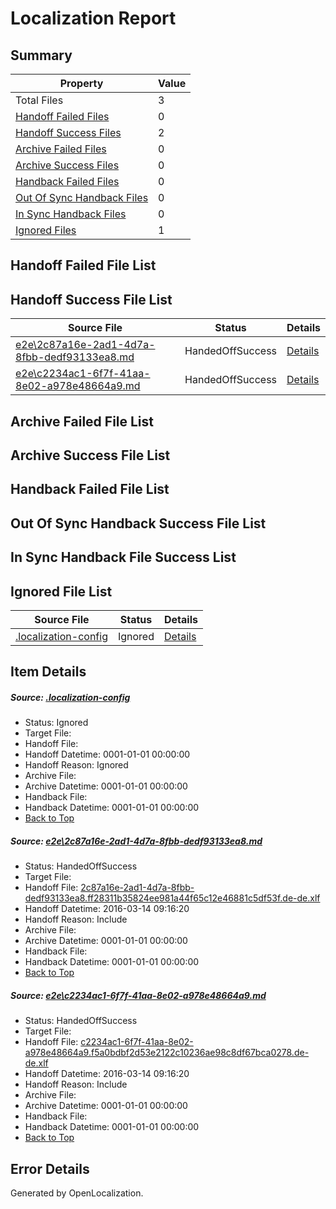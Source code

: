 # <a name='report-top'></a> Localization Report

## Summary
 Property | Value 
 -------- | ----- 
 Total Files | 3
[ Handoff Failed Files ](#handoff-failed-list)| 0
[ Handoff Success Files ](#handoff-success-list)| 2
[ Archive Failed Files ](#archive-failed-list)| 0
[ Archive Success Files ](#archive-success-list)| 0
[ Handback Failed Files ](#handback-failed-list)| 0
[ Out Of Sync Handback Files ](#outofsync-handback-success-list)| 0
[ In Sync Handback Files ](#insync-handback-success-list)| 0
[ Ignored Files ](#ignored-list)| 1

## <a name='handoff-failed-list'></a> Handoff Failed File List

## <a name='handoff-success-list'></a> Handoff Success File List
 Source File | Status | Details 
 ----------- | ------ | ------- 
 [e2e\2c87a16e-2ad1-4d7a-8fbb-dedf93133ea8.md](https://github.com/OpenLocalizationTest/oltest/blob/0f9c5eb4ea27033afd0a23977ca0a66d442b0a7d/e2e/2c87a16e-2ad1-4d7a-8fbb-dedf93133ea8.md) | HandedOffSuccess | [Details](#494aa11864a25e1e9f608fecaf390b3ca21177501)
 [e2e\c2234ac1-6f7f-41aa-8e02-a978e48664a9.md](https://github.com/OpenLocalizationTest/oltest/blob/0f9c5eb4ea27033afd0a23977ca0a66d442b0a7d/e2e/c2234ac1-6f7f-41aa-8e02-a978e48664a9.md) | HandedOffSuccess | [Details](#6ba1e211f4af6757f4e61333f6f6e8c3e96b14632)

## <a name='archive-failed-list'></a> Archive Failed File List

## <a name='archive-success-list'></a> Archive Success File List

## <a name='handback-failed-list'></a> Handback Failed File List

## <a name='outofsync-handback-success-list'></a> Out Of Sync Handback Success File List

## <a name='insync-handback-success-list'></a> In Sync Handback File Success List

## <a name='ignored-list'></a> Ignored File List
 Source File | Status | Details 
 ----------- | ------ | ------- 
 [.localization-config](https://github.com/OpenLocalizationTest/oltest/blob/0f9c5eb4ea27033afd0a23977ca0a66d442b0a7d/.localization-config) | Ignored | [Details](#66aca4b1c2f43b14ec41e0e427345df94af1d5e10)

## Item Details
##### <a name='66aca4b1c2f43b14ec41e0e427345df94af1d5e10'></a> Source: [.localization-config](https://github.com/OpenLocalizationTest/oltest/blob/0f9c5eb4ea27033afd0a23977ca0a66d442b0a7d/.localization-config)
* Status: Ignored
* Target File: 
* Handoff File: 
* Handoff Datetime: 0001-01-01 00:00:00
* Handoff Reason: Ignored
* Archive File: 
* Archive Datetime: 0001-01-01 00:00:00
* Handback File: 
* Handback Datetime: 0001-01-01 00:00:00
* [Back to Top](#report-top)

##### <a name='494aa11864a25e1e9f608fecaf390b3ca21177501'></a> Source: [e2e\2c87a16e-2ad1-4d7a-8fbb-dedf93133ea8.md](https://github.com/OpenLocalizationTest/oltest/blob/0f9c5eb4ea27033afd0a23977ca0a66d442b0a7d/e2e/2c87a16e-2ad1-4d7a-8fbb-dedf93133ea8.md)
* Status: HandedOffSuccess
* Target File: 
* Handoff File: [2c87a16e-2ad1-4d7a-8fbb-dedf93133ea8.ff28311b35824ee981a44f65c12e46881c5df53f.de-de.xlf](https://github.com/OpenLocalizationTestOrg/olhandoff/blob/2232686da483582416828b31aad67b4247267c9c/ol-handoff/OpenLocalizationTestOrg/oltest.de-de/yuwzho/ht/2c87a16e-2ad1-4d7a-8fbb-dedf93133ea8.ff28311b35824ee981a44f65c12e46881c5df53f.de-de.xlf)
* Handoff Datetime: 2016-03-14 09:16:20
* Handoff Reason: Include
* Archive File: 
* Archive Datetime: 0001-01-01 00:00:00
* Handback File: 
* Handback Datetime: 0001-01-01 00:00:00
* [Back to Top](#report-top)

##### <a name='6ba1e211f4af6757f4e61333f6f6e8c3e96b14632'></a> Source: [e2e\c2234ac1-6f7f-41aa-8e02-a978e48664a9.md](https://github.com/OpenLocalizationTest/oltest/blob/0f9c5eb4ea27033afd0a23977ca0a66d442b0a7d/e2e/c2234ac1-6f7f-41aa-8e02-a978e48664a9.md)
* Status: HandedOffSuccess
* Target File: 
* Handoff File: [c2234ac1-6f7f-41aa-8e02-a978e48664a9.f5a0bdbf2d53e2122c10236ae98c8df67bca0278.de-de.xlf](https://github.com/OpenLocalizationTestOrg/olhandoff/blob/2232686da483582416828b31aad67b4247267c9c/ol-handoff/OpenLocalizationTestOrg/oltest.de-de/yuwzho/ht/c2234ac1-6f7f-41aa-8e02-a978e48664a9.f5a0bdbf2d53e2122c10236ae98c8df67bca0278.de-de.xlf)
* Handoff Datetime: 2016-03-14 09:16:20
* Handoff Reason: Include
* Archive File: 
* Archive Datetime: 0001-01-01 00:00:00
* Handback File: 
* Handback Datetime: 0001-01-01 00:00:00
* [Back to Top](#report-top)


## Error Details

Generated by OpenLocalization.
